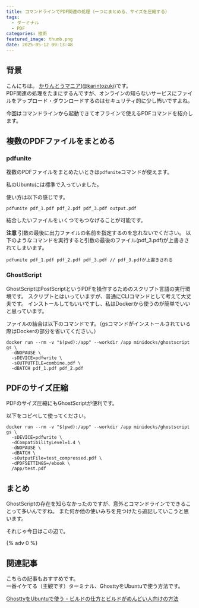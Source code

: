 ```yaml
---
title: コマンドラインでPDF関連の処理（一つにまとめる、サイズを圧縮する）
tags:
  - ターミナル
  - PDF
categories: 技術
featured_image: thumb.png
date: 2025-05-12 09:13:48
---
```



## 背景
こんにちは。 [かりんとうマニア(@karintozuki)](https://twitter.com/karintozuki)です。  
PDF関連の処理をたまにするんですが、オンラインの知らないサービスにファイルをアップロード・ダウンロードするのはセキュリティ的に少し怖いですよね。

今回はコマンドラインから起動できてオフラインで使えるPDFコマンドを紹介します。
<!-- more -->

## 複数のPDFファイルをまとめる
### pdfunite
複数のPDFファイルをまとめたいときは`pdfunite`コマンドが使えます。

私のUbuntuには標準で入っていました。

使い方は以下の感じです。

```shell
pdfunite pdf_1.pdf pdf_2.pdf pdf_3.pdf output.pdf

```
結合したいファイルをいくつでもつなげることが可能です。

**注意** 引数の最後に出力ファイルの名前を指定するのを忘れないでください。
以下のようなコマンドを実行すると引数の最後のファイル(pdf_3.pdf)が上書きされてしまいます。

```shell
pdfunite pdf_1.pdf pdf_2.pdf pdf_3.pdf // pdf_3.pdfが上書きされる

```

### GhostScript

GhostScriptはPostScriptというPDFを操作するためのスクリプト言語の実行環境です。
スクリプトとはいっていますが、普通にCLIコマンドとして考えて大丈夫です。
インストールしてもいいですし、私はDockerから使うのが簡単でいいと思っています。

ファイルの結合は以下のコマンドです。（gsコマンドがインストールされている際はDockerの部分を省いてください。）

```shell
docker run --rm -v "$(pwd):/app" --workdir /app minidocks/ghostscript gs \
  -dNOPAUSE \
  -sDEVICE=pdfwrite \
  -sOUTPUTFILE=combine.pdf \
  -dBATCH pdf_1.pdf pdf_2.pdf

```

## PDFのサイズ圧縮

PDFのサイズ圧縮にもGhostScriptが便利です。

以下をコピペして使ってください。

```shell
docker run --rm -v "$(pwd):/app" --workdir /app minidocks/ghostscript gs \
  -sDEVICE=pdfwrite \
  -dCompatibilityLevel=1.4 \
  -dNOPAUSE \
  -dBATCH \
  -sOutputFile=test_compressed.pdf \
  -dPDFSETTINGS=/ebook \
  /app/test.pdf

```

## まとめ
GhostScriptの存在を知らなかったのですが、意外とコマンドラインでできることって多いんですね。
また何か他の使いみちを見つけたら追記していこうと思います。

それじゃ今日はこの辺で。

{% adv 0 %}

## 関連記事
こちらの記事もおすすめです。  
一番イケてる（主観です）ターミナル、GhosttyをUbuntuで使う方法です。

[GhosttyをUbuntuで使う - ビルドの仕方とビルドがめんどい人向けの方法](/2025/04/2025-0413-build-ghostty/)